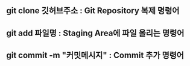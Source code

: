 
## git clone 깃허브주소 : Git Repository 복제 명령어

## git add 파일명 : Staging Area에 파일 올리는 명령어

## git commit -m "커밋메시지" : Commit 추가 명령어


